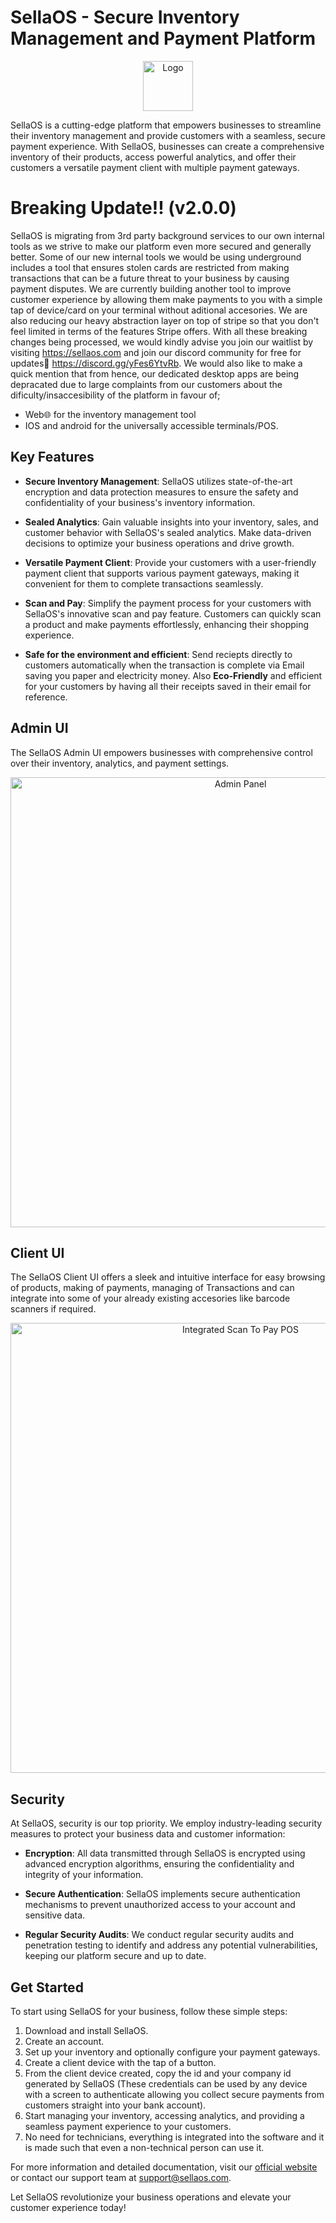# SellaOS - Secure Inventory Management and Payment Platform

<div align="center">
  <img src="https://github.com/squirelboy360/Sella_OS/blob/main/screenshots/logo.png" alt="Logo" width="80" />
<!--   <img src="https://github.com/squirelboy360/Sella_OS/screenshots/terminal1.png" width="250" />  -->
</div>

SellaOS is a cutting-edge platform that empowers businesses to streamline their inventory management and provide customers with a seamless, secure payment experience. With SellaOS, businesses can create a comprehensive inventory of their products, access powerful analytics, and offer their customers a versatile payment client with multiple payment gateways.

# Breaking Update!! (v2.0.0)

SellaOS is migrating from 3rd party background services to our own internal tools as we strive to make our platform even more secured and generally better. Some of our new internal tools we would be using underground includes a tool that ensures stolen cards are restricted from making transactions that can be a future threat to your business by causing payment disputes. We are currently building another tool to improve customer experience by allowing them make payments to you with a simple tap of device/card on your terminal without aditional accesories. We are also reducing our heavy abstraction layer on top of stripe so that you don't feel limited in terms of the features Stripe offers. With all these breaking changes being processed, we would kindly advise you join our waitlist by visiting <a>https://sellaos.com</a> and join our discord community for free for updates💬 <a>https://discord.gg/yFes6YtvRb</a>. We would also like to make a quick mention that from hence, our dedicated desktop apps are being depracated due to large complaints from our customers about the dificulty/insaccesibility of the platform in favour of;
<ul>
  <li>Web🌐 for the inventory management tool</li> 
<li>IOS and android for the universally accessible terminals/POS.</li>
</ul>

## Key Features

- **Secure Inventory Management**: SellaOS utilizes state-of-the-art encryption and data protection measures to ensure the safety and confidentiality of your business's inventory information.

- **Sealed Analytics**: Gain valuable insights into your inventory, sales, and customer behavior with SellaOS's sealed analytics. Make data-driven decisions to optimize your business operations and drive growth.

- **Versatile Payment Client**: Provide your customers with a user-friendly payment client that supports various payment gateways, making it convenient for them to complete transactions seamlessly.

- **Scan and Pay**: Simplify the payment process for your customers with SellaOS's innovative scan and pay feature. Customers can quickly scan a product and make payments effortlessly, enhancing their shopping experience.

- **Safe for the environment and efficient**: Send reciepts directly to customers automatically when the transaction is complete via Email saving you paper and electricity money. Also **Eco-Friendly** and efficient for your customers by having all their receipts saved in their email for reference.

## Admin UI

The SellaOS Admin UI empowers businesses with comprehensive control over their inventory, analytics, and payment settings.

<div align="center">
  <img src="https://github.com/squirelboy360/Sella_OS/blob/main/screenshots/admin1.png" alt="Admin Panel" width="720" />
<!--   <img src="https://github.com/squirelboy360/Sella_OS/screenshots/terminal1.png" width="250" />  -->
</div>

## Client UI

The SellaOS Client UI offers a sleek and intuitive interface for easy browsing of products, making of payments, managing of Transactions and can integrate into some of your already existing accesories like barcode scanners if required.

<div align="center">
  <img src="https://github.com/squirelboy360/Sella_OS/blob/main/screenshots/terminal1.png" alt="Integrated Scan To Pay POS" width="720" />
<!--   <img src="https://example.com/client_ui_2.png" alt="Client UI Screenshot 2" width="250" /> -->
</div>

## Security

At SellaOS, security is our top priority. We employ industry-leading security measures to protect your business data and customer information:

- **Encryption**: All data transmitted through SellaOS is encrypted using advanced encryption algorithms, ensuring the confidentiality and integrity of your information.

- **Secure Authentication**: SellaOS implements secure authentication mechanisms to prevent unauthorized access to your account and sensitive data.

- **Regular Security Audits**: We conduct regular security audits and penetration testing to identify and address any potential vulnerabilities, keeping our platform secure and up to date.

## Get Started

To start using SellaOS for your business, follow these simple steps:

1. Download and install SellaOS.
2. Create an account.
4. Set up your inventory and optionally configure your payment gateways.
5. Create a client device with the tap of a button.
6. From the client device created, copy the id and your company id generated by SellaOS (These credentials can be used by any device with a screen to authenticate allowing you collect secure payments from customers straight into your bank account). 
7. Start managing your inventory, accessing analytics, and providing a seamless payment experience to your customers.
8. No need for technicians, everything is integrated into the software and it is made such that even a non-technical person can use it. 

For more information and detailed documentation, visit our [official website](https://sellaos.com) or contact our support team at [support@sellaos.com](mailto:support@sellaos.com).

Let SellaOS revolutionize your business operations and elevate your customer experience today!

